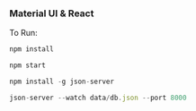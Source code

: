 ### Material UI & React

To Run:

```js
npm install

npm start

npm install -g json-server

json-server --watch data/db.json --port 8000
```
